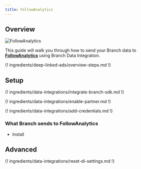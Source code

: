 ```yaml
---
title: FollowAnalytics
---
```

## Overview

![FollowAnalytics](https://cdn.branch.io/branch-assets/ad-partner-manager//e1ccbe2b0b70-Fa_logo_500-1559410356923.png)

This guide will walk you through how to send your Branch data to **[FollowAnalytics](https://followanalytics.com/)** using Branch Data Integration.

{! ingredients/deep-linked-ads/overview-steps.md !}

## Setup

{! ingredients/data-integrations/integrate-branch-sdk.md !}

{! ingredients/data-integrations/enable-partner.md !}

{! ingredients/data-integrations/add-credentials.md !}

### What Branch sends to FollowAnalytics

* Install

## Advanced

{! ingredients/data-integrations/reset-di-settings.md !}
